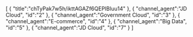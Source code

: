 [
	{
		"title":"chTyPak7w5h/ikttAGAZf6QEPIBIuu14"
	},
	{
		"channel_agent":"JD Cloud",
		"id":"2"
	},
	{
		"channel_agent":"Government Cloud",
		"id":"3"
	},
	{
		"channel_agent":"E-commerce",
		"id":"4"
	},
	{
		"channel_agent":"Big Data",
		"id":"5"
	},
	{
		"channel_agent":"JD Cloud",
		"id":"7"
	}
]